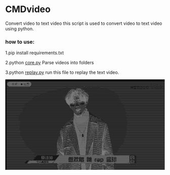 # CMDvideo

Convert  video to text video
this script is used to convert video to text video using python.

### how to use:

1.pip install requirements.txt

2.python [core.py](core%2Fcore.py)  Parse videos into folders

3.python [replay.py](core%2Freplay.py) run this file to replay the text video.

![img.png](img.png)

